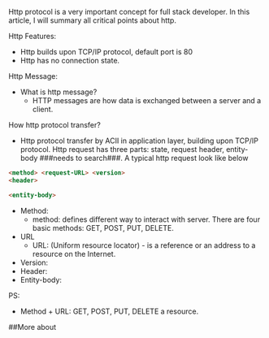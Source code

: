 Http protocol is a very important concept for full stack developer. In this article, I will summary all critical points about http.

Http Features:

* Http builds upon TCP/IP protocol, default port is 80
* Http has no connection state.

Http Message:

* What is http message?
  * HTTP messages are how data is exchanged between a server and a client.

How http protocol transfer?

* Http protocol transfer by ACII in application layer, building upon TCP/IP protocol. Http request has three parts: state, request header, entity-body \#\#\#needs to search\#\#\#. A typical http request look like below

```html
<method> <request-URL> <version>
<header>

<entity-body>
```

* Method:
  * method: defines different way to interact with server. There are four basic methods: GET, POST, PUT, DELETE.
* URL
  * URL: \(Uniform resource locator\) - is a reference or an address to a resource on the Internet.
* Version:
* Header:
* Entity-body:

PS:

* Method + URL: GET, POST, PUT, DELETE a resource.

\#\#More about 



